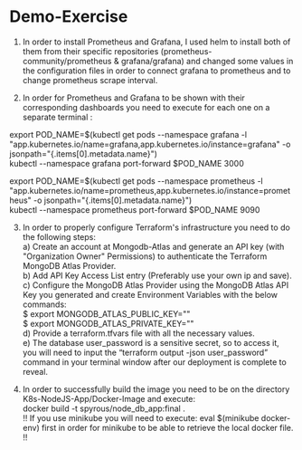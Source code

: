 # Demo-Exercise

1. In order to install Prometheus and Grafana, I used helm to install both of them from their specific repositories (prometheus-community/prometheus &  grafana/grafana) and changed some values in the configuration files in order to connect grafana to prometheus and to change prometheus scrape interval.

2. In order for Prometheus and Grafana to be shown with their corresponding dashboards you need to execute for each one on a separate terminal : 

export POD_NAME=$(kubectl get pods --namespace grafana -l "app.kubernetes.io/name=grafana,app.kubernetes.io/instance=grafana" -o jsonpath="{.items[0].metadata.name}")\
kubectl --namespace grafana port-forward $POD_NAME 3000

export POD_NAME=$(kubectl get pods --namespace prometheus -l "app.kubernetes.io/name=prometheus,app.kubernetes.io/instance=prometheus" -o jsonpath="{.items[0].metadata.name}")\
kubectl --namespace prometheus port-forward $POD_NAME 9090

3. In order to properly configure Terraform's infrastructure you need to do the following steps:\
    a) Create an account at Mongodb-Atlas and generate an API key (with "Organization Owner" Permissions) to authenticate the Terraform MongoDB Atlas Provider.\
    b) Add API Key Access List entry (Preferably use your own ip and save).\
    c) Configure the MongoDB Atlas Provider using the MongoDB Atlas API Key you generated and create Environment Variables with the below commands:\
        $ export MONGODB_ATLAS_PUBLIC_KEY="<insert your public key here>"\
        $ export MONGODB_ATLAS_PRIVATE_KEY="<insert your private key here>"\
    d) Provide a terraform.tfvars file with all the necessary values.\
    e) The database user_password is a sensitive secret, so to access it, you will need to input the “terraform output -json user_password” command in your terminal window after our deployment is complete to reveal. 

4. In order to successfully build the image you need to be on the directory K8s-NodeJS-App/Docker-Image and execute:\
   docker build -t spyrous/node_db_app:final .\
   !! If you use minikube you will need to execute: eval $(minikube docker-env) first in order for minikube to be able to retrieve the local docker file. !!

